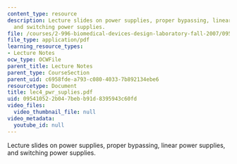 ```yaml
---
content_type: resource
description: Lecture slides on power supplies, proper bypassing, linear power supplies,
  and switching power supplies.
file: /courses/2-996-biomedical-devices-design-laboratory-fall-2007/095410522b047bebb91d8395943c60fd_lec4_pwr_suplies.pdf
file_type: application/pdf
learning_resource_types:
- Lecture Notes
ocw_type: OCWFile
parent_title: Lecture Notes
parent_type: CourseSection
parent_uid: c6958fde-a793-c080-4033-7b892134ebe6
resourcetype: Document
title: lec4_pwr_suplies.pdf
uid: 09541052-2b04-7beb-b91d-8395943c60fd
video_files:
  video_thumbnail_file: null
video_metadata:
  youtube_id: null
---
```

Lecture slides on power supplies, proper bypassing, linear power supplies, and switching power supplies.

